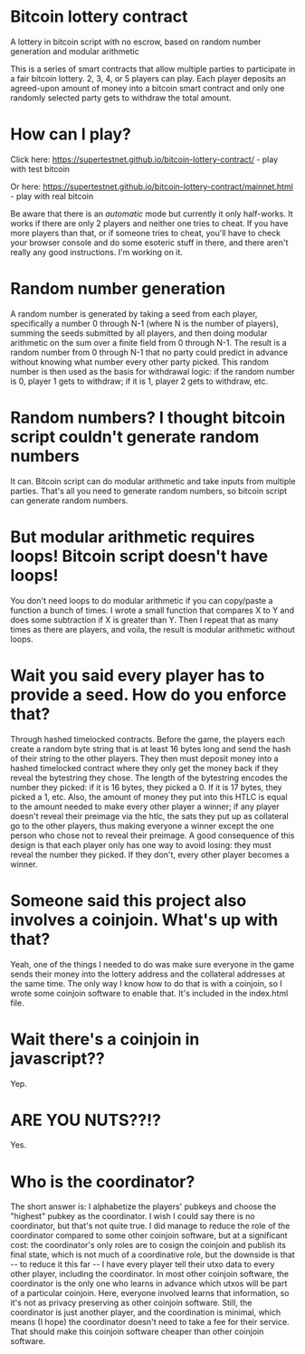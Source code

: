 # Bitcoin lottery contract
A lottery in bitcoin script with no escrow, based on random number generation and modular arithmetic

This is a series of smart contracts that allow multiple parties to participate in a fair bitcoin lottery. 2, 3, 4, or 5 players can play. Each player deposits an agreed-upon amount of money into a bitcoin smart contract and only one randomly selected party gets to withdraw the total amount.

# How can I play?

Click here: https://supertestnet.github.io/bitcoin-lottery-contract/ - play with test bitcoin

Or here: https://supertestnet.github.io/bitcoin-lottery-contract/mainnet.html - play with real bitcoin

Be aware that there is an *automatic* mode but currently it only half-works. It works if there are only 2 players and neither one tries to cheat. If you have more players than that, or if someone tries to cheat, you'll have to check your browser console and do some esoteric stuff in there, and there aren't really any good instructions. I'm working on it.

# Random number generation

A random number is generated by taking a seed from each player, specifically a number 0 through N-1 (where N is the number of players), summing the seeds submitted by all players, and then doing modular arithmetic on the sum over a finite field from 0 through N-1. The result is a random number from 0 through N-1 that no party could predict in advance without knowing what number every other party picked. This random number is then used as the basis for withdrawal logic: if the random number is 0, player 1 gets to withdraw; if it is 1, player 2 gets to withdraw, etc.

# Random numbers? I thought bitcoin script couldn't generate random numbers

It can. Bitcoin script can do modular arithmetic and take inputs from multiple parties. That's all you need to generate random numbers, so bitcoin script can generate random numbers.

# But modular arithmetic requires loops! Bitcoin script doesn't have loops!

You don't need loops to do modular arithmetic if you can copy/paste a function a bunch of times. I wrote a small function that compares X to Y and does some subtraction if X is greater than Y. Then I repeat that as many times as there are players, and voila, the result is modular arithmetic without loops.

# Wait you said every player has to provide a seed. How do you enforce that?

Through hashed timelocked contracts. Before the game, the players each create a random byte string that is at least 16 bytes long and send the hash of their string to the other players. They then must deposit money into a hashed timelocked contract where they only get the money back if they reveal the bytestring they chose. The length of the bytestring encodes the number they picked: if it is 16 bytes, they picked a 0. If it is 17 bytes, they picked a 1, etc. Also, the amount of money they put into this HTLC is equal to the amount needed to make every other player a winner; if any player doesn't reveal their preimage via the htlc, the sats they put up as collateral go to the other players, thus making everyone a winner except the one person who chose not to reveal their preimage. A good consequence of this design is that each player only has one way to avoid losing: they must reveal the number they picked. If they don't, every other player becomes a winner.

# Someone said this project also involves a coinjoin. What's up with that?

Yeah, one of the things I needed to do was make sure everyone in the game sends their money into the lottery address and the collateral addresses at the same time. The only way I know how to do that is with a coinjoin, so I wrote some coinjoin software to enable that. It's included in the index.html file.

# Wait there's a coinjoin in javascript??

Yep.

# ARE YOU NUTS??!?

Yes.

# Who is the coordinator?

The short answer is: I alphabetize the players' pubkeys and choose the "highest" pubkey as the coordinator. I wish I could say there is no coordinator, but that's not quite true. I did manage to reduce the role of the coordinator compared to some other coinjoin software, but at a significant cost: the coordinator's only roles are to cosign the coinjoin and publish its final state, which is not much of a coordinative role, but the downside is that -- to reduce it this far -- I have every player tell their utxo data to every other player, including the coordinator. In most other coinjoin software, the coordinator is the only one who learns in advance which utxos will be part of a particular coinjoin. Here, everyone involved learns that information, so it's not as privacy preserving as other coinjoin software. Still, the coordinator is just another player, and the coordination is minimal, which means (I hope) the coordinator doesn't need to take a fee for their service. That should make this coinjoin software cheaper than other coinjoin software.
